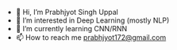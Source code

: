 - 👋 Hi, I’m Prabhjyot Singh Uppal
- 👀 I’m interested in Deep Learning (mostly NLP)
- 🌱 I’m currently learning CNN/RNN
- 📫 How to reach me prabhjyot172@gmail.com
